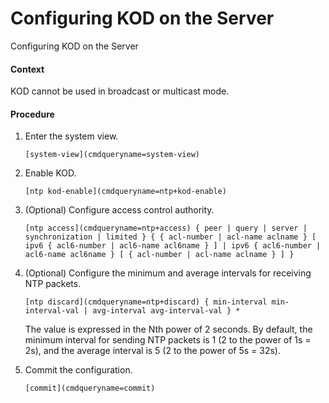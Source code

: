 Configuring KOD on the Server
=============================

Configuring KOD on the Server

#### Context

KOD cannot be used in broadcast or multicast mode.


#### Procedure

1. Enter the system view.
   
   
   ```
   [system-view](cmdqueryname=system-view)
   ```
2. Enable KOD.
   
   
   ```
   [ntp kod-enable](cmdqueryname=ntp+kod-enable)
   ```
3. (Optional) Configure access control authority.
   
   
   ```
   [ntp access](cmdqueryname=ntp+access) { peer | query | server | synchronization | limited } { { acl-number | acl-name aclname } [ ipv6 { acl6-number | acl6-name acl6name } ] | ipv6 { acl6-number | acl6-name acl6name } [ { acl-number | acl-name aclname } ] }
   ```
4. (Optional) Configure the minimum and average intervals for receiving NTP packets.
   
   
   ```
   [ntp discard](cmdqueryname=ntp+discard) { min-interval min-interval-val | avg-interval avg-interval-val } *
   ```
   
   The value is expressed in the Nth power of 2 seconds. By default, the minimum interval for sending NTP packets is 1 (2 to the power of 1s = 2s), and the average interval is 5 (2 to the power of 5s = 32s).
5. Commit the configuration.
   
   
   ```
   [commit](cmdqueryname=commit)
   ```